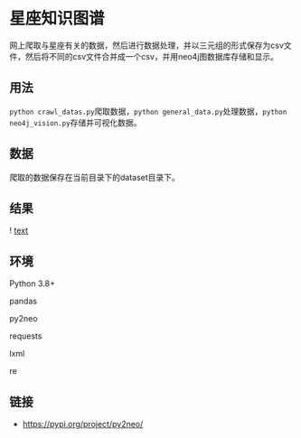 # 星座知识图谱
网上爬取与星座有关的数据，然后进行数据处理，并以三元组的形式保存为csv文件，然后将不同的csv文件合并成一个csv，并用neo4j图数据库存储和显示。


## 用法
`python crawl_datas.py`爬取数据，`python general_data.py`处理数据，`python neo4j_vision.py`存储并可视化数据。

## 数据
爬取的数据保存在当前目录下的dataset目录下。

## 结果
! [text ](./images/demo.png)

## 环境

Python 3.8+

pandas

py2neo

requests

lxml

re








## 链接
- https://pypi.org/project/py2neo/
